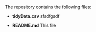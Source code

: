 The repository contains the following files:

* **tidyData.csv**
    sfsdfgsdf

* **README.md**
    This file
